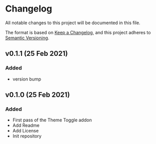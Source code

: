 # Changelog

All notable changes to this project will be documented in this file.

The format is based on [Keep a Changelog](https://keepachangelog.com/en/1.0.0/),
and this project adheres to [Semantic Versioning](https://semver.org/spec/v2.0.0.html).

## v0.1.1 (25 Feb 2021)

### Added

- version bump

## v0.1.0 (25 Feb 2021)

### Added

- First pass of the Theme Toggle addon
- Add Readme
- Add License
- Init repository
